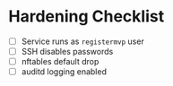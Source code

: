# Hardening Checklist

- [ ] Service runs as `registermvp` user
- [ ] SSH disables passwords
- [ ] nftables default drop
- [ ] auditd logging enabled
